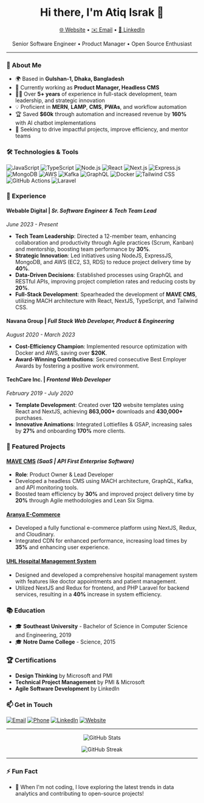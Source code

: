 <h1 align="center">Hi there, I'm Atiq Israk 👋</h1>

<p align="center">
  <a href="https://atiqisrak.vercel.app/">🌐 Website</a> •
  <a href="mailto:atiqisrak@gmail.com">✉️ Email</a> •
  <a href="https://www.linkedin.com/in/atiqisrak/">💼 LinkedIn</a>
</p>

<p align="center">
  Senior Software Engineer • Product Manager • Open Source Enthusiast
</p>

---

### 🚀 About Me

- 🌍 Based in **Gulshan-1, Dhaka, Bangladesh**
- 🔭 Currently working as **Product Manager, Headless CMS**
- 👨‍💻 Over **5+ years** of experience in full-stack development, team leadership, and strategic innovation
- 💡 Proficient in **MERN**, **LAMP**, **CMS**, **PWAs**, and workflow automation
- 🏆 Saved **$60k** through automation and increased revenue by **160%** with AI chatbot implementations
- 🎯 Seeking to drive impactful projects, improve efficiency, and mentor teams

### 🛠️ Technologies & Tools

<p>
  <img alt="JavaScript" src="https://img.shields.io/badge/-JavaScript-F7DF1E?style=flat-square&logo=JavaScript&logoColor=black" />
  <img alt="TypeScript" src="https://img.shields.io/badge/-TypeScript-3178C6?style=flat-square&logo=TypeScript&logoColor=white" />
  <img alt="Node.js" src="https://img.shields.io/badge/-Node.js-339933?style=flat-square&logo=Node.js&logoColor=white" />
  <img alt="React" src="https://img.shields.io/badge/-React-61DAFB?style=flat-square&logo=React&logoColor=black" />
  <img alt="Next.js" src="https://img.shields.io/badge/-Next.js-000000?style=flat-square&logo=Next.js&logoColor=white" />
  <img alt="Express.js" src="https://img.shields.io/badge/-Express.js-000000?style=flat-square&logo=Express&logoColor=white" />
  <img alt="MongoDB" src="https://img.shields.io/badge/-MongoDB-47A248?style=flat-square&logo=MongoDB&logoColor=white" />
  <img alt="AWS" src="https://img.shields.io/badge/-AWS-FF9900?style=flat-square&logo=Amazon-AWS&logoColor=white" />
  <img alt="Kafka" src="https://img.shields.io/badge/-Kafka-231F20?style=flat-square&logo=Apache-Kafka&logoColor=white" />
  <img alt="GraphQL" src="https://img.shields.io/badge/-GraphQL-E10098?style=flat-square&logo=GraphQL&logoColor=white" />
  <img alt="Docker" src="https://img.shields.io/badge/-Docker-2496ED?style=flat-square&logo=Docker&logoColor=white" />
  <img alt="Tailwind CSS" src="https://img.shields.io/badge/-Tailwind CSS-38B2AC?style=flat-square&logo=Tailwind-CSS&logoColor=white" />
  <img alt="GitHub Actions" src="https://img.shields.io/badge/-GitHub Actions-2088FF?style=flat-square&logo=GitHub-Actions&logoColor=white" />
  <img alt="Laravel" src="https://img.shields.io/badge/-Laravel-FF2D20?style=flat-square&logo=Laravel&logoColor=white" />
</p>

### 💼 Experience

#### **Webable Digital** | *Sr. Software Engineer & Tech Team Lead*

*June 2023 - Present*

- **Tech Team Leadership**: Directed a 12-member team, enhancing collaboration and productivity through Agile practices (Scrum, Kanban) and mentorship, boosting team performance by **30%**.
- **Strategic Innovation**: Led initiatives using NodeJS, ExpressJS, MongoDB, and AWS (EC2, S3, RDS) to reduce project delivery time by **40%**.
- **Data-Driven Decisions**: Established processes using GraphQL and RESTful APIs, improving project completion rates and reducing costs by **20%**.
- **Full-Stack Development**: Spearheaded the development of **MAVE CMS**, utilizing MACH architecture with React, NextJS, TypeScript, and Tailwind CSS.

#### **Navana Group** | *Full Stack Web Developer, Product & Engineering*

*August 2020 - March 2023*

- **Cost-Efficiency Champion**: Implemented resource optimization with Docker and AWS, saving over **$20K**.
- **Award-Winning Contributions**: Secured consecutive Best Employer Awards by fostering a positive work environment.

#### **TechCare Inc.** | *Frontend Web Developer*

*February 2019 - July 2020*

- **Template Development**: Created over **120** website templates using React and NextJS, achieving **863,000+** downloads and **430,000+** purchases.
- **Innovative Animations**: Integrated Lottiefiles & GSAP, increasing sales by **27%** and onboarding **170%** more clients.

### 🌟 Featured Projects

#### [MAVE CMS](https://github.com/atiqisrak/mave-cms) *(SaaS | API First Enterprise Software)*

- **Role**: Product Owner & Lead Developer
- Developed a headless CMS using MACH architecture, GraphQL, Kafka, and API monitoring tools.
- Boosted team efficiency by **30%** and improved project delivery time by **20%** through Agile methodologies and Lean Six Sigma.

#### [Aranya E-Commerce](https://github.com/atiqisrak/aranya-ecommerce)

- Developed a fully functional e-commerce platform using NextJS, Redux, and Cloudinary.
- Integrated CDN for enhanced performance, increasing load times by **35%** and enhancing user experience.

#### [UHL Hospital Management System](https://github.com/atiqisrak/uhl-hms)

- Designed and developed a comprehensive hospital management system with features like doctor appointments and patient management.
- Utilized NextJS and Redux for frontend, and PHP Laravel for backend services, resulting in a **40%** increase in system efficiency.

### 📚 Education

- 🎓 **Southeast University** - Bachelor of Science in Computer Science and Engineering, 2019
- 🎓 **Notre Dame College** - Science, 2015

### 🏆 Certifications

- **Design Thinking** by Microsoft and PMI
- **Technical Project Management** by PMI & Microsoft
- **Agile Software Development** by LinkedIn

### 📫 Get in Touch

<p>
  <a href="mailto:atiqisrak@gmail.com"><img alt="Email" src="https://img.shields.io/badge/Email-D14836?style=flat-square&logo=Gmail&logoColor=white" /></a>
  <a href="tel:+8801701893882"><img alt="Phone" src="https://img.shields.io/badge/Phone-25D366?style=flat-square&logo=WhatsApp&logoColor=white" /></a>
  <a href="https://www.linkedin.com/in/atiqisrak/"><img alt="LinkedIn" src="https://img.shields.io/badge/LinkedIn-0A66C2?style=flat-square&logo=LinkedIn&logoColor=white" /></a>
  <a href="https://atiqisrak.vercel.app/"><img alt="Website" src="https://img.shields.io/badge/Website-4285F4?style=flat-square&logo=Google-Chrome&logoColor=white" /></a>
</p>

---

<p align="center">
  <img src="https://github-readme-stats.vercel.app/api?username=atiqisrak&show_icons=true&theme=radical" alt="GitHub Stats" />
</p>

<p align="center">
  <img src="https://github-readme-streak-stats.herokuapp.com/?user=atiqisrak&theme=radical" alt="GitHub Streak" />
</p>

---

### ⚡ Fun Fact

- 🌱 When I'm not coding, I love exploring the latest trends in data analytics and contributing to open-source projects!

<!--
**atiqisrak/atiqisrak** is a ✨ _special_ ✨ repository because its `README.md` (this file) appears on your GitHub profile.

Feel free to customize this README as you see fit!
-->
